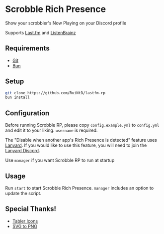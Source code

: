 # Scrobble Rich Presence

Show your scrobbler's Now Playing on your Discord profile

Supports [Last.fm] and [ListenBrainz]

## Requirements

- [Git](https://git-scm.com/)
- [Bun](https://bun.sh)

## Setup

```sh
git clone https://github.com/RuiNtD/lastfm-rp
bun install
```

## Configuration

Before running Scrobble RP, please copy `config.example.yml` to `config.yml`
and edit it to your liking. `username` is required.

The "Disable when another app's Rich Presence is detected" feature uses [Lanyard].
If you would like to use this feature, you will need to join the [Lanyard Discord].

Use `manager` if you want Scrobble RP to run at startup

## Usage

Run `start` to start Scrobble Rich Presence.
`manager` includes an option to update the script.

## Special Thanks!

- [Tabler Icons](https://tabler.io/icons)
- [SVG to PNG](https://github.com/vincerubinetti/svg-to-png)

[lanyard]: https://github.com/Phineas/lanyard
[lanyard discord]: https://discord.gg/lanyard
[last.fm]: https://last.fm/
[listenbrainz]: https://listenbrainz.org/
